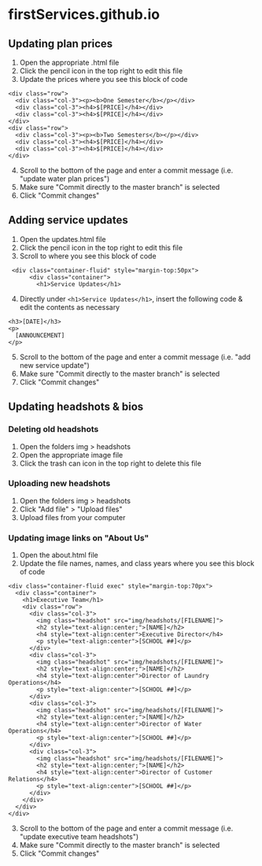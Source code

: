 # firstServices.github.io

## Updating plan prices
1. Open the appropriate .html file 
2. Click the pencil icon in the top right to edit this file
3. Update the prices where you see this block of code

```
<div class="row">
  <div class="col-3"><p><b>One Semester</b></p></div>
  <div class="col-3"><h4>$[PRICE]</h4></div>
  <div class="col-3"><h4>$[PRICE]</h4></div>
</div>
<div class="row">
  <div class="col-3"><p><b>Two Semesters</b></p></div>
  <div class="col-3"><h4>$[PRICE]</h4></div>
  <div class="col-3"><h4>$[PRICE]</h4></div>
</div>
```
4. Scroll to the bottom of the page and enter a commit message (i.e. "update water plan prices")
5. Make sure "Commit directly to the master branch" is selected
6. Click "Commit changes"

## Adding service updates
1. Open the updates.html file 
2. Click the pencil icon in the top right to edit this file
3. Scroll to where you see this block of code
```
 <div class="container-fluid" style="margin-top:50px">
      <div class="container">
        <h1>Service Updates</h1>
```

4. Directly under `<h1>Service Updates</h1>`, insert the following code & edit the contents as necessary
```
<h3>[DATE]</h3>
<p>
  [ANNOUNCEMENT]
</p>
```
5. Scroll to the bottom of the page and enter a commit message (i.e. "add new service update")
6. Make sure "Commit directly to the master branch" is selected
7. Click "Commit changes"

## Updating headshots & bios

### Deleting old headshots
1. Open the folders img > headshots
2. Open the appropriate image file
3. Click the trash can icon in the top right to delete this file

### Uploading new headshots
1. Open the folders img > headshots
2. Click "Add file" > "Upload files"
3. Upload files from your computer

### Updating image links on "About Us"
1. Open the about.html file
2. Update the file names, names, and class years where you see this block of code
```
<div class="container-fluid exec" style="margin-top:70px">
  <div class="container">
    <h1>Executive Team</h1>
    <div class="row">
      <div class="col-3">
        <img class="headshot" src="img/headshots/[FILENAME]">
        <h2 style="text-align:center;">[NAME]</h2>
        <h4 style="text-align:center">Executive Director</h4>
        <p style="text-align:center">[SCHOOL ##]</p>
      </div>
      <div class="col-3">
        <img class="headshot" src="img/headshots/[FILENAME]">
        <h2 style="text-align:center;">[NAME]</h2>
        <h4 style="text-align:center">Director of Laundry Operations</h4>
        <p style="text-align:center">[SCHOOL ##]</p>
      </div>
      <div class="col-3">
        <img class="headshot" src="img/headshots/[FILENAME]">
        <h2 style="text-align:center;">[NAME]</h2>
        <h4 style="text-align:center">Director of Water Operations</h4>
        <p style="text-align:center">[SCHOOL ##]</p>
      </div>
      <div class="col-3">
        <img class="headshot" src="img/headshots/[FILENAME]">
        <h2 style="text-align:center;">[NAME]</h2>
        <h4 style="text-align:center">Director of Customer Relations</h4>
        <p style="text-align:center">[SCHOOL ##]</p>
      </div>
    </div>
  </div>
</div>
```
3. Scroll to the bottom of the page and enter a commit message (i.e. "update executive team headshots")
4. Make sure "Commit directly to the master branch" is selected
5. Click "Commit changes"
